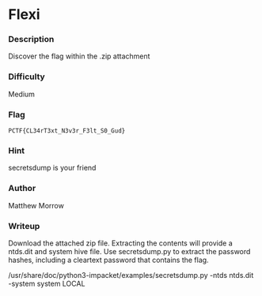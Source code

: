 # Flexi

### Description
Discover the flag within the .zip attachment

### Difficulty
Medium

### Flag
`PCTF{CL34rT3xt_N3v3r_F3lt_S0_Gud}`

### Hint
secretsdump is your friend

### Author

Matthew Morrow

### Writeup

Download the attached zip file. Extracting the contents will provide a ntds.dit and system hive file.  Use secretsdump.py to extract the password hashes, including a cleartext password that contains the flag.


/usr/share/doc/python3-impacket/examples/secretsdump.py -ntds ntds.dit -system system LOCAL



